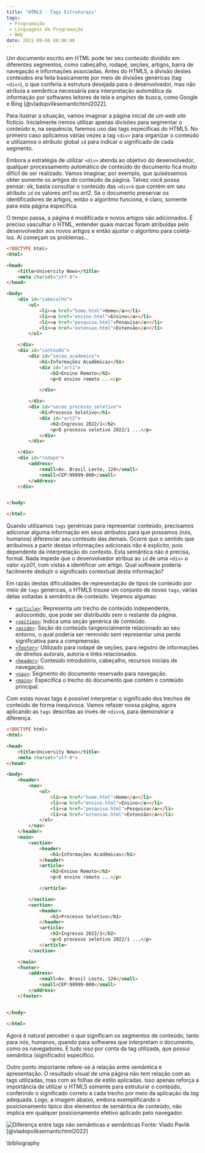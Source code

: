 ```yaml
---
title: "HTML5 - Tags Estruturais"
tags:
 - Programação
 - Linguagens de Programação
 - Web
date: 2021-09-06 08:00:00
---
```



Um documento escrito em HTML pode ter seu conteúdo dividido em diferentes segmentos, como cabeçalho, rodapé, seções, artigos, barra de navegação e informações associadas. Antes do HTML5, a divisão destes conteúdos era feita basicamente por meio de divisões genéricas (tag `<div>`), o que conferia a estrutura desejada para o desenvolvedor, mas não atribuia a semântica necessária para interpretação automática da informação por softwares leitores de tela e *engines* de busca, como Google e Bing [@vladopvliksemantichtml2022].


Para ilustrar a situação, vamos imaginar a página inicial de um *web site* fictício. Inicialmente iremos utilizar apenas divisões para segmentar o conteúdo e, na sequência, faremos uso das tags específicas do HTML5. No primeiro caso aplicamos várias vezes a tag `<div>` para organizar o conteúdo e utilizamos o atributo global `id` para indicar o significado de cada segmento.

Embora a estratégia de utilizar `<div>` atenda ao objetivo do desenvolvedor, qualquer processamento automático de conteúdo do documento fica muito difícil de ser realizado. Vamos imaginar, por exemplo, que quiséssemos obter somente os artigos do conteúdo da página. Talvez você possa pensar: ok, basta consultar o conteúdo das `<div>`s que contém em seu atributo `id` os valores *art1* ou *art2*. Se o documento preservar os identificadores de artigos, então o algoritmo funciona, é claro, somente para esta página específica.

O tempo passa, a página é modificada e novos artigos são adicionados. É preciso vasculhar o HTML, entender quais marcas foram atribuídas pelo desenvolvedor aos novos artigos e então ajustar o algoritmo para coletá-los. Aí começam os problemas...


```html
<!DOCTYPE html>
<html>

<head>
    <title>University News</title>
    <meta charset="utf-8">
</head>

<body>
    <div id="cabecalho">
        <ul>
            <li><a href="home.html">Home</a></li>
            <li><a href="ensino.html">Ensino</a></li>
            <li><a href="pesquisa.html">Pesquisa</a></li>
            <li><a href="extensao.html">Extensão</a></li>
        </ul>

    </div>
    <div id="conteudo">
        <div id="secao_academico">
            <h1>Informações Acadêmicas</h1>
            <div id="art1">
                <h2>Ensino Remoto</h2>
                <p>O ensino remoto ...</p>

            </div>

        </div>
        <div id="secao_processo_seletivo">
            <h1>Processo Seletivo</h1>
            <div id="art2">
                <h2>Ingresso 2022/1</h2>
                <p>O processo seletivo 2022/1 ...</p>
            </div>
        </div>

    </div>
    <div id="rodape">
        <address>
            <small>Av. Brasil Leste, 124</small>
            <small>CEP:99999-000</small>
        </address>
    </div>


</body>

</html>
```

Quando utilizamos `tags` genéricas para representar conteúdo, precisamos adicionar alguma informação em seus atributos para que possamos (nós, humanos) diferenciar seu conteúdo das demais. Ocorre que o sentido que atribuímos a partir destas informações adicionais não é explícito, pois dependente da interpretação do contexto. Esta semântica não é precisa, formal. Nada impede que o desenvolvedor atribua ao `id` de uma `<div>` o valor *xyz01*, com vistas a identificar um artigo. Qual software poderia facilmente deduzir o significado contextual desta informação?

Em razão destas dificuldades de representação de tipos de conteúdo por meio de `tags` genéricas, o HTML5 trouxe um conjunto de novas `tags`, várias delas voltadas à semântica de conteúdo. Vejamos algumas:

 - [`<article>`](https://developer.mozilla.org/docs/Web/HTML/Element/article): Representa um trecho de conteúdo independente, autocontido, que pode ser distribuído sem o restante da página.
 - [`<section>`](https://developer.mozilla.org/docs/Web/HTML/Element/section): Indica uma seção genérica de conteúdo.
 - [`<aside>`](https://developer.mozilla.org/docs/Web/HTML/Element/aside): Seção de conteúdo tangencialmente relacionado ao seu entorno, o qual poderia ser removido sem representar uma perda significativa para a compreensão.
 - [`<footer>`](https://developer.mozilla.org/docs/Web/HTML/Element/footer): Utilizado para rodapé de seções, para registro de informações de direitos autorais, autoria e links relacionados.
 - [`<header>`](https://developer.mozilla.org/docs/Web/HTML/Element/header): Conteúdo introdutório, cabeçalho, recursos iniciais de navegação.
 - [`<nav>`](https://developer.mozilla.org/docs/Web/HTML/Element/nav): Segmento do documento reservado para navegação.
 - [`<main>`](https://developer.mozilla.org/docs/Web/HTML/Element/main): Especifica o trecho do documento que contém o conteúdo principal.


Com estas novas tags é possível interpretar o significado dos trechos de conteúdo de forma inequívoca. Vamos refazer nossa página, agora aplicando as `tags` descritas ao invés de `<div>`s, para demonstrar a diferença.

```html
<!DOCTYPE html>
<html>

<head>
    <title>University News</title>
    <meta charset="utf-8">
</head>

<body>
    <header>
        <nav>
            <ul>
                <li><a href="home.html">Home</a></li>
                <li><a href="ensino.html">Ensino</a></li>
                <li><a href="pesquisa.html">Pesquisa</a></li>
                <li><a href="extensao.html">Extensão</a></li>
            </ul>
        </nav>
    </header>
    <main>
        <section>
            <header>
                <h1>Informações Acadêmicas</h1>
            </header>
            <article>
                <h2>Ensino Remoto</h2>
                <p>O ensino remoto ...</p>

            </article>

        </section>
        <section>
            <header>
                <h1>Processo Seletivo</h1>
            </header>
            <article>
                <h2>Ingresso 2022/1</h2>
                <p>O processo seletivo 2022/1 ...</p>
            </article>
        </section>

    </main>
    <footer>
        <address>
            <small>Av. Brasil Leste, 124</small>
            <small>CEP:99999-000</small>
        </address>
    </footer>


</body>

</html>
```

Agora é natural perceber o que significam os segmentos de conteúdo, tanto para nós, humanos, quando para softwares que interpretam o documento, como os navegadores. E tudo isso por conta da tag utilizada, que possui semântica (significado) específico.


Outro ponto importante refere-se à relação entre semântica e apresentação. O resultado visual de uma página não tem relação com as tags utilizadas, mas com as folhas de estilo aplicadas. Isso apenas reforça a importância de utilizar o HTML5 somente para estruturar o conteúdo, conferindo o significado correto a cada trecho por meio da aplicação da *tag* adequada. Logo, a imagem abaixo, embora exemplificando o posicionamento típico dos elementos de semântica de conteúdo, não implica em qualquer posicionamento efetivo aplicado pelo navegador.


![Diferença entre tags não semânticas e semânticas](../../img/web/semantica_vs_nao_semantica.webp) Fonte: Vlado Pavlik [@vladopvliksemantichtml2022]


\bibliography